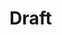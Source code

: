 # Draft

<!-- The react code is processed in the build step, this means that the code we write will not be the code that ends up in the browser, we simply write code that is convenient for us the developer, then behind the scenes that code will be transformed before it reaches the browser.

`index.js` file is the starting point of the react application. In here, all the react code is imported. After which, the `render` method will insert all these code in a single html document right inside the `div` element with the `root` id, but only after the build step.

All the html elements that we use inside a react component, under the hood are built-in components as well, with additional functionalities such as `onClick` for event listening, and many more. But, the components that we create are not built-in, they are a different kind of component. -->
